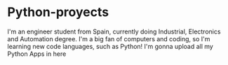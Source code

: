 # Python-proyects
I'm an engineer student from Spain, currently doing Industrial, Electronics and Automation degree.
I'm a big fan of computers and coding, so I'm learning new code languages, such as Python!
I'm gonna upload all my Python Apps in here
